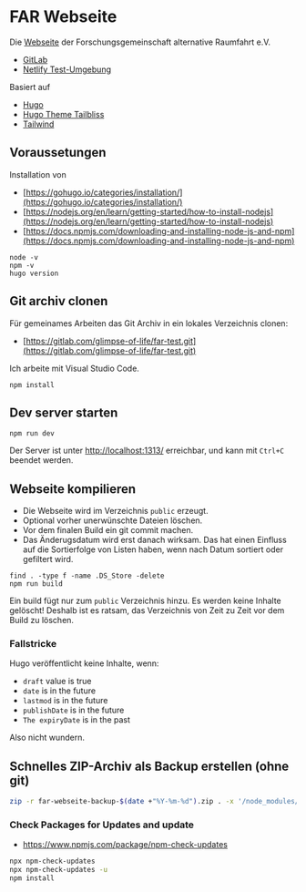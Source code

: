 # FAR Webseite

Die [Webseite](https://alternative-raumfahrt.de) der Forschungsgemeinschaft alternative Raumfahrt e.V.

* [GitLab](https://gitlab.com/glimpse-of-life/far-test)
* [Netlify Test-Umgebung](https://cute-kheer-16d1b4.netlify.app/)

Basiert auf

* [Hugo](https://gohugo.io)
* [Hugo Theme Tailbliss](https://github.com/nusserstudios/tailbliss)
* [Tailwind](https://tailwindcss.com/)

## Voraussetungen

Installation von

* [https://gohugo.io/categories/installation/](https://gohugo.io/categories/installation/)
* [https://nodejs.org/en/learn/getting-started/how-to-install-nodejs](https://nodejs.org/en/learn/getting-started/how-to-install-nodejs)
* [https://docs.npmjs.com/downloading-and-installing-node-js-and-npm](https://docs.npmjs.com/downloading-and-installing-node-js-and-npm)

```
node -v
npm -v
hugo version
```

## Git archiv clonen

Für gemeinames Arbeiten das Git Archiv in ein lokales Verzeichnis clonen:

* [https://gitlab.com/glimpse-of-life/far-test.git](https://gitlab.com/glimpse-of-life/far-test.git)

Ich arbeite mit Visual Studio Code.

```
npm install
```

## Dev server starten

```
npm run dev
```
Der Server ist unter [http://localhost:1313/](http://localhost:1313/) erreichbar, und kann mit `Ctrl+C` beendet werden.

## Webseite kompilieren

* Die Webseite wird im Verzeichnis `public` erzeugt.
* Optional vorher unerwünschte Dateien löschen.
* Vor dem finalen Build ein git commit machen. 
* Das Änderugsdatum wird erst danach wirksam. Das hat einen Einfluss auf die Sortierfolge von Listen haben, wenn nach Datum sortiert oder gefiltert wird.

```
find . -type f -name .DS_Store -delete
npm run build
```

Ein build fügt nur zum `public` Verzeichnis hinzu. Es werden keine Inhalte gelöscht! Deshalb ist es ratsam, das Verzeichnis von Zeit zu Zeit vor dem Build zu löschen.

### Fallstricke

Hugo veröffentlicht keine Inhalte, wenn:

- `draft` value is true
- `date` is in the future
- `lastmod` is in the future
- `publishDate` is in the future
- `The expiryDate` is in the past


Also nicht wundern.

## Schnelles ZIP-Archiv als Backup erstellen (ohne git)

```bash
zip -r far-webseite-backup-$(date +"%Y-%m-%d").zip . -x '/node_modules/**' '/public/**' 'resources/_gen/*' '.git/*' '*.zip'
```

### Check Packages for Updates and update

- https://www.npmjs.com/package/npm-check-updates

```bash
npx npm-check-updates
npx npm-check-updates -u
npm install
```